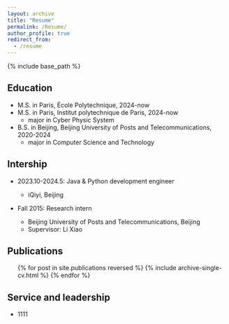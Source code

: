 ```yaml
---
layout: archive
title: "Resume"
permalink: /Resume/
author_profile: true
redirect_from:
  - /resume
---
```

{% include base_path %}

Education
------ 
* M.S. in Paris, École Polytechnique, 2024-now
* M.S. in Paris, Institut polytechnique de Paris, 2024-now
  * major in Cyber Physic System
* B.S. in Beijing, Beijing University of Posts and Telecommunications, 2020-2024
  * major in Computer Science and Technology
    
Intership
------
* 2023.10-2024.5: Java & Python development engineer
  * iQiyi, Beijing

* Fall 2015: Research intern
  * Beijing University of Posts and Telecommunications, Beijing
  * Supervisor: Li Xiao

  

Publications
------
  <ul>{% for post in site.publications reversed %}
    {% include archive-single-cv.html %}
  {% endfor %}</ul>
  

  
Service and leadership
------
* 1111
